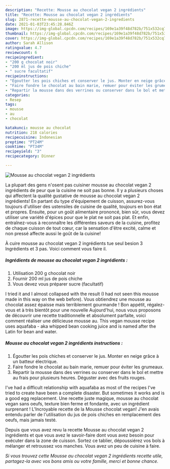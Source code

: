 ```yaml
---
description: "Recette: Mousse au chocolat vegan 2 ingrédients"
title: "Recette: Mousse au chocolat vegan 2 ingrédients"
slug: 2871-recette-mousse-au-chocolat-vegan-2-ingredients
date: 2021-01-03T23:45:28.846Z
image: https://img-global.cpcdn.com/recipes/169e1a39f48d782b/751x532cq70/mousse-au-chocolat-vegan-2-ingredients-photo-principale-de-la-recette.jpg
thumbnail: https://img-global.cpcdn.com/recipes/169e1a39f48d782b/751x532cq70/mousse-au-chocolat-vegan-2-ingredients-photo-principale-de-la-recette.jpg
cover: https://img-global.cpcdn.com/recipes/169e1a39f48d782b/751x532cq70/mousse-au-chocolat-vegan-2-ingredients-photo-principale-de-la-recette.jpg
author: Sarah Allison
ratingvalue: 4.7
reviewcount: 6
recipeingredient:
- "200 g chocolat noir"
- "200 ml jus de pois chiche"
- " sucre facultatif"
recipeinstructions:
- "Égoutter les pois chiches et conserver le jus. Monter en neige grâce à un batteur électrique."
- "Faire fondre le chocolat au bain marie, remuer pour éviter les grumeaux."
- "Repartir la mousse dans des verrines ou conserver dans le bol et mettre au frais pour plusieurs heures. Déguster avec des fruits rouges."
categories:
- Resep
tags:
- mousse
- au
- chocolat

katakunci: mousse au chocolat 
nutrition: 218 calories
recipecuisine: Indonesian
preptime: "PT24M"
cooktime: "PT34M"
recipeyield: "3"
recipecategory: Dinner

---
```



![Mousse au chocolat vegan 2 ingrédients](https://img-global.cpcdn.com/recipes/169e1a39f48d782b/751x532cq70/mousse-au-chocolat-vegan-2-ingredients-photo-principale-de-la-recette.jpg)

La plupart des gens n'osent pas cuisiner mousse au chocolat vegan 2 ingrédients de peur que la cuisine ne soit pas bonne. Il y a plusieurs choses qui affectent la qualité gustative de mousse au chocolat vegan 2 ingrédients! En partant du type d'équipement de cuisson, assurez-vous toujours d'utiliser des ustensiles de cuisine de qualité, toujours en bon état et propres. Ensuite, pour un goût alimentaire prononcé, bien sûr, vous devez utiliser une variété d'épices pour que le plat ne soit pas plat. Et enfin, entraînez-vous à reconnaître les différentes saveurs de la cuisine, profitez de chaque cuisson de tout cœur, car la sensation d'être excité, calme et non pressé affecte aussi le goût de la cuisine!

<!--inarticleads1-->

À cuire mousse au chocolat vegan 2 ingrédients tue seul besion 3 Ingrédients et 3 pas. Voici comment vous faire il.

##### Ingrédients de mousse au chocolat vegan 2 ingrédients :

1. Utilisation 200 g chocolat noir
1. Fournir 200 ml jus de pois chiche
1. Vous devez vous préparer  sucre (facultatif)


I tried it and I almost collapsed with the result (I had not seen this mousse made in this way on the web before). Vous obtiendrez une mousse au chocolat assez épaisse mais terriblement gourmande ! Bon appétit, régalez-vous et à très bientôt pour une nouvelle Aujourd&#39;hui, nous vous proposons de découvrir une recette traditionnelle et absolument parfaite, voici comment réaliser une délicieuse mousse au. This vegan mousse recipe uses aquafaba - aka whipped bean cooking juice and is named after the Latin for bean and water. 

<!--inarticleads2-->

##### Mousse au chocolat vegan 2 ingrédients instructions :

1. Égoutter les pois chiches et conserver le jus. Monter en neige grâce à un batteur électrique.
1. Faire fondre le chocolat au bain marie, remuer pour éviter les grumeaux.
1. Repartir la mousse dans des verrines ou conserver dans le bol et mettre au frais pour plusieurs heures. Déguster avec des fruits rouges.


I&#39;ve had a difficult relationship with aquafaba as most of the recipes I&#39;ve tried to create have been a complete disaster. But sometimes it works and is a good egg replacement. Une recette juste magique, mousse au chocolat vegan sans oeufs, texture bien ferme et fondante, avec un ingrédient surprenant ! L&#39;Incroyable recette de la Mousse chocolat vegan! J&#39;en avais entendu parler de l&#39;utilisation du jus de pois chiches en remplacement des oeufs, mais jamais testé. 

<!--inarticleads1-->

<p>
Depuis que vous avez revu la recette Mousse au chocolat vegan 2 ingrédients et que vous avez le savoir-faire dont vous avez besoin pour exécuter dans la zone de cuisson. Sortez ce tablier, dépoussiérez vos bols à mélanger et retroussez vos manches. Vous avez un peu de cuisine à faire.
</p>

<p>
<i>Si vous trouvez cette Mousse au chocolat vegan 2 ingrédients recette utile, partagez-la avec vos bons amis ou votre famille, merci et bonne chance.</i>
</p>
